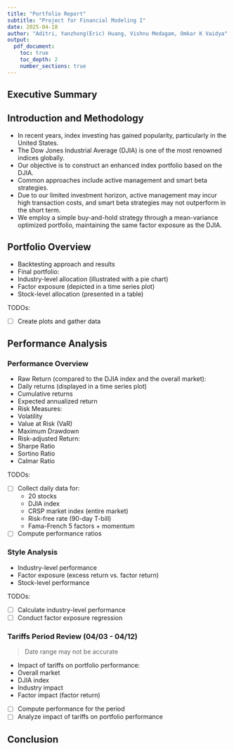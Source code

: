 ```yaml
---
title: "Portfolio Report"
subtitle: "Project for Financial Modeling I"
date: 2025-04-18
author: "Aditri, Yanzhong(Eric) Huang, Vishnu Medagam, Omkar K Vaidya"
output: 
  pdf_document:
    toc: true
    toc_depth: 2
    number_sections: true
---
```


## Executive Summary

## Introduction and Methodology

-  In recent years, index investing has gained popularity, particularly in the United States.
-  The Dow Jones Industrial Average (DJIA) is one of the most renowned indices globally.
-  Our objective is to construct an enhanced index portfolio based on the DJIA.
-  Common approaches include active management and smart beta strategies.
-  Due to our limited investment horizon, active management may incur high transaction costs, and smart beta strategies may not outperform in the short term.
-  We employ a simple buy-and-hold strategy through a mean-variance optimized portfolio, maintaining the same factor exposure as the DJIA.

## Portfolio Overview

-  Backtesting approach and results
-  Final portfolio:
  - Industry-level allocation (illustrated with a pie chart)
  - Factor exposure (depicted in a time series plot)
  - Stock-level allocation (presented in a table)

TODOs:

-  [ ] Create plots and gather data

## Performance Analysis

### Performance Overview

-  Raw Return (compared to the DJIA index and the overall market):
  - Daily returns (displayed in a time series plot)
  - Cumulative returns
  - Expected annualized return
-  Risk Measures:
  - Volatility
  - Value at Risk (VaR)
  - Maximum Drawdown
-  Risk-adjusted Return:
  - Sharpe Ratio
  - Sortino Ratio
  - Calmar Ratio

TODOs:

-  [ ] Collect daily data for:
  - 20 stocks
  - DJIA index
  - CRSP market index (entire market)
  - Risk-free rate (90-day T-bill)
  - Fama-French 5 factors + momentum
-  [ ] Compute performance ratios

### Style Analysis

-  Industry-level performance
-  Factor exposure (excess return vs. factor return)
-  Stock-level performance

TODOs:

-  [ ] Calculate industry-level performance
-  [ ] Conduct factor exposure regression

### Tariffs Period Review (04/03 - 04/12)

> Date range may not be accurate

-  Impact of tariffs on portfolio performance:
  - Overall market
  - DJIA index
  - Industry impact
  - Factor impact (factor return)

- [ ] Compute performance for the period
- [ ] Analyze impact of tariffs on portfolio performance

## Conclusion


